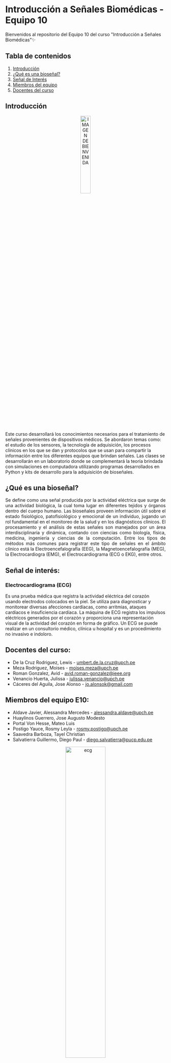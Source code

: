 # Introducción a Señales Biomédicas - Equipo 10

Bienvenidos al repositorio del Equipo 10 del curso "Introducción a Señales Biomédicas"✨

## Tabla de contenidos

 1. [Introducción](https://github.com/MateoPortal/IntroSenales/edit/main/README.md#introduccion)
 2. [¿Qué es una bioseñal?](https://github.com/MateoPortal/IntroSenales/edit/main/README.md#qu%C3%A9-es-una-biose%C3%B1al)
 3. [Señal de Interés](https://github.com/MateoPortal/IntroSenales/edit/main/README.md#se%C3%B1al-de-inter%C3%A9s)
 4. [Miembros del equipo](https://github.com/MateoPortal/IntroSenales/edit/main/README.md#miembros-del-equipo-e10)
 5. [Docentes del curso](https://github.com/MateoPortal/IntroSenales/edit/main/README.md#docentes-del-curso)


## Introducción

<p align="center">
  <img src="https://user-images.githubusercontent.com/70663170/227679635-0451f4bf-2ef3-4582-98ab-ae85d2c239d6.png" alt="IMAGEN DE BIENVENIDA" width="25%">
</p>


Este curso desarrollará los conocimientos necesarios para el tratamiento de señales provenientes de dispositivos médicos. Se abordaron temas como: el estudio de los sensores, la tecnología de adquisición, los procesos clínicos en los que se dan y protocolos que se usan para compartir la información entre los diferentes equipos que brindan señales. Las clases se desarrollarán en un laboratorio donde se complementará la teoría brindada con simulaciones en computadora utilizando programas desarrollados en Python y kits de desarrollo para la adquisición de bioseñales.

## ¿Qué es una bioseñal?
<p align="justify">
Se define como una señal producida por la actividad eléctrica que surge de una actividad biológica, la cual toma lugar en diferentes tejidos y órganos dentro del cuerpo humano. 
Las bioseñales proveen información útil sobre el estado fisiológico, patofisiológico y emocional de un individuo, jugando un rol fundamental en el monitoreo de la salud y en los diagnósticos clínicos.
El procesamiento y el análisis de estas señales son manejados por un área interdisciplinaria y dinámica, contando con ciencias como biología, física, medicina, ingeniería y ciencias de la computación.
Entre los tipos de métodos más comunes para registrar este tipo de señales en el ámbito clínico está la Electroencefalografía (EEG), la Magnetoencefalografía (MEG), la Electrocardiogra (EMG), el Electrocardiograma (ECG o EKG), entre otros.
</p>

## Señal de interés: 
### __Electrocardiograma (ECG)__
Es una prueba médica que registra la actividad eléctrica del corazón usando electrodos colocados en la piel. Se utiliza para diagnosticar y monitorear diversas afecciones cardíacas, como arritmias, ataques cardíacos e insuficiencia cardíaca. La máquina de ECG registra los impulsos eléctricos generados por el corazón y proporciona una representación visual de la actividad del corazón en forma de gráfico. Un ECG se puede realizar en un consultorio médico, clínica u hospital y es un procedimiento no invasivo e indoloro.


## Docentes del curso: 
- De la Cruz Rodriguez, Lewis - umbert.de.la.cruz@upch.pe
- Meza Rodriguez, Moises - moises.meza@upch.pe
- Roman Gonzalez, Avid - avid.roman-gonzalez@ieee.org
- Venancio Huerta, Julissa - julissa.venancio@upch.pe
- Cáceres del Aguila, Jose Alonso - jo.alonsok@gmail.com


## Miembros del equipo E10:
- Aldave Javier, Alessandra Mercedes - alessandra.aldave@upch.pe
- Huaylinos Guerrero, Jose Augusto Modesto 
- Portal Von Hesse, Mateo Luis
- Postigo Yauce, Rosmy Leyla - rosmy.postigo@upch.pe
- Saavedra Barboza, Tayel Christian 
- Salvatierra Guillermo, Diego Paul - diego.salvatierra@pucp.edu.pe


<p align="center">
  <img src="Documentación/Images/importancia-del-electrocardiograma.jpg" alt="ecg" width="50%">
</p>

